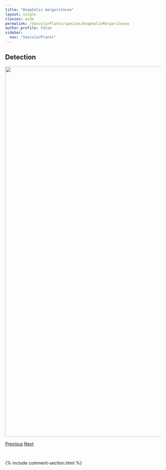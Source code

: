 ```yaml
---
title: "Anaphalis margaritacea"
layout: single
classes: wide
permalink: /VascularPlants/species/AnaphalisMargaritacea
author_profile: false
sidebar:
  nav: "VascularPlants"
---
```


<h2>Detection</h2>

<a href="https://drive.google.com/uc?export=view&id=1RtySlvSWcLsUQqx7Er-aZZ9_iwK_pUgJ">
<img src="https://drive.google.com/uc?export=view&id=1RtySlvSWcLsUQqx7Er-aZZ9_iwK_pUgJ" height = "1200" width = "800">
</a>


<a href="/DevelopmentWebsite/VascularPlants/species/AmelanchierAlnifolia" class="pagination--pager" title="Amelanchier alnifolia">Previous</a> <a href="/DevelopmentWebsite/VascularPlants/species/AndromedaPolifolia" class="pagination--pager" title="Andromeda polifolia">Next</a>

<p>&nbsp;</p>

{% include comment-section.html %}
